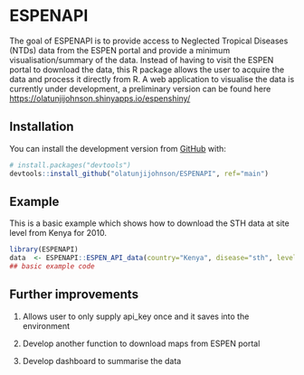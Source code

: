 
<!-- README.md is generated from README.Rmd. Please edit that file -->

# ESPENAPI

<!-- badges: start -->

<!-- badges: end -->

The goal of ESPENAPI is to provide access to Neglected Tropical Diseases
(NTDs) data from the ESPEN portal and provide a minimum
visualisation/summary of the data. Instead of having to visit the ESPEN
portal to download the data, this R package allows the user to acquire
the data and process it directly from R. A web application to visualise
the data is currently under development, a preliminary version can be
found here
<https://olatunjijohnson.shinyapps.io/espenshiny/>

## Installation

<!-- You can install the released version of ESPENAPI from [CRAN](https://CRAN.R-project.org) with:

``` r
install.packages("ESPENAPI")
```
-->

You can install the development version from
[GitHub](https://github.com/) with:

``` r
# install.packages("devtools")
devtools::install_github("olatunjijohnson/ESPENAPI", ref="main")
```

## Example

This is a basic example which shows how to download the STH data at site
level from Kenya for 2010.

``` r
library(ESPENAPI)
data  <- ESPENAPI::ESPEN_API_data(country="Kenya", disease="sth", level="sitelevel", start_year=2010, end_year=2010)
## basic example code
```

## Further improvements

1.  Allows user to only supply api\_key once and it saves into the
    environment

2.  Develop another function to download maps from ESPEN portal

3.  Develop dashboard to summarise the data
